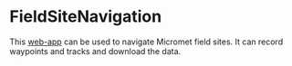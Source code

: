 # FieldSiteNavigation

This [web-app](https://ubc-micromet.github.io/FieldSiteMaps/) can be used to navigate Micromet field sites.  It can record waypoints and tracks and download the data.




